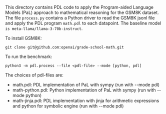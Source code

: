 This directory contains PDL code to apply the Program-aided Language Models (PaL) approach to mathematical reasoning for the GSM8K dataset. The file `process.py` contains a Python driver to read the GSM8K jsonl file and apply the PDL program `math.pdl` to each datapoint. The baseline model `is meta-llama/llama-3-70b-instruct`.

To install GSM8K:
```
git clone git@github.com:openai/grade-school-math.git
```

To run the benchmark:
```
python3 -m pdl.process --file <pdl-file> --mode [python, pdl]
```

The choices of pdl-files are:
- math.pdl: PDL implementation of PaL with sympy (run with --mode pdl)
- math-python.pdl: Python implementation of PaL with sympy (run with --mode python)
- math-jinja.pdl: PDL implementation with jinja for arithmetic expressions and python for symbolic engine (run with --mode pdl)
